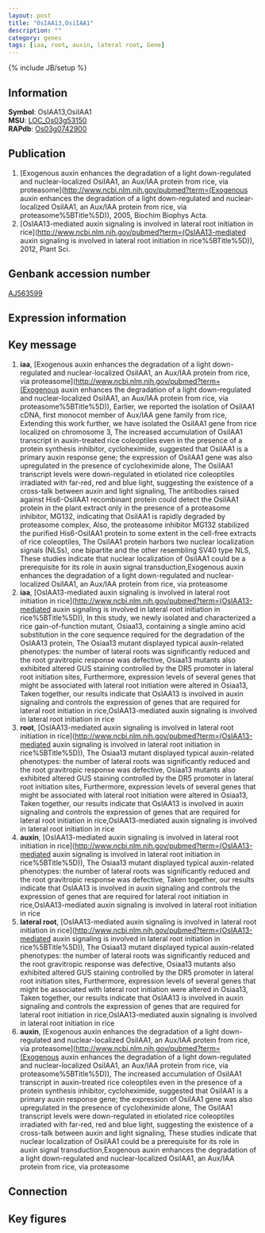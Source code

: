 ```yaml
---
layout: post
title: "OsIAA13,OsiIAA1"
description: ""
category: genes
tags: [iaa, root, auxin, lateral root, Gene]
---
```

{% include JB/setup %}

## Information
__Symbol__: OsIAA13,OsiIAA1  
__MSU__: [LOC_Os03g53150](http://rice.plantbiology.msu.edu/cgi-bin/ORF_infopage.cgi?orf=LOC_Os03g53150)  
__RAPdb__: [Os03g0742900](http://rapdb.dna.affrc.go.jp/viewer/gbrowse_details/irgsp1?name=Os03g0742900)  

## Publication
1. [Exogenous auxin enhances the degradation of a light down-regulated and nuclear-localized OsiIAA1, an Aux/IAA protein from rice, via proteasome](http://www.ncbi.nlm.nih.gov/pubmed?term=(Exogenous auxin enhances the degradation of a light down-regulated and nuclear-localized OsiIAA1, an Aux/IAA protein from rice, via proteasome%5BTitle%5D)), 2005, Biochim Biophys Acta.
2. [OsIAA13-mediated auxin signaling is involved in lateral root initiation in rice](http://www.ncbi.nlm.nih.gov/pubmed?term=(OsIAA13-mediated auxin signaling is involved in lateral root initiation in rice%5BTitle%5D)), 2012, Plant Sci.

## Genbank accession number
[AJ563599](http://www.ncbi.nlm.nih.gov/nuccore/AJ563599)

## Expression information

## Key message
1. __iaa__, [Exogenous auxin enhances the degradation of a light down-regulated and nuclear-localized OsiIAA1, an Aux/IAA protein from rice, via proteasome](http://www.ncbi.nlm.nih.gov/pubmed?term=(Exogenous auxin enhances the degradation of a light down-regulated and nuclear-localized OsiIAA1, an Aux/IAA protein from rice, via proteasome%5BTitle%5D)),  Earlier, we reported the isolation of OsiIAA1 cDNA, first monocot member of Aux/IAA gene family from rice, Extending this work further, we have isolated the OsiIAA1 gene from rice localized on chromosome 3, The increased accumulation of OsiIAA1 transcript in auxin-treated rice coleoptiles even in the presence of a protein synthesis inhibitor, cycloheximide, suggested that OsiIAA1 is a primary auxin response gene; the expression of OsiIAA1 gene was also upregulated in the presence of cycloheximide alone, The OsiIAA1 transcript levels were down-regulated in etiolated rice coleoptiles irradiated with far-red, red and blue light, suggesting the existence of a cross-talk between auxin and light signaling, The antibodies raised against His6-OsiIAA1 recombinant protein could detect the OsiIAA1 protein in the plant extract only in the presence of a proteasome inhibitor, MG132, indicating that OsiIAA1 is rapidly degraded by proteasome complex, Also, the proteasome inhibitor MG132 stabilized the purified His6-OsiIAA1 protein to some extent in the cell-free extracts of rice coleoptiles, The OsiIAA1 protein harbors two nuclear localization signals (NLSs), one bipartite and the other resembling SV40 type NLS, These studies indicate that nuclear localization of OsiIAA1 could be a prerequisite for its role in auxin signal transduction,Exogenous auxin enhances the degradation of a light down-regulated and nuclear-localized OsiIAA1, an Aux/IAA protein from rice, via proteasome
2. __iaa__, [OsIAA13-mediated auxin signaling is involved in lateral root initiation in rice](http://www.ncbi.nlm.nih.gov/pubmed?term=(OsIAA13-mediated auxin signaling is involved in lateral root initiation in rice%5BTitle%5D)),  In this study, we newly isolated and characterized a rice gain-of-function mutant, Osiaa13, containing a single amino acid substitution in the core sequence required for the degradation of the OsIAA13 protein, The Osiaa13 mutant displayed typical auxin-related phenotypes: the number of lateral roots was significantly reduced and the root gravitropic response was defective, Osiaa13 mutants also exhibited altered GUS staining controlled by the DR5 promoter in lateral root initiation sites, Furthermore, expression levels of several genes that might be associated with lateral root initiation were altered in Osiaa13, Taken together, our results indicate that OsIAA13 is involved in auxin signaling and controls the expression of genes that are required for lateral root initiation in rice,OsIAA13-mediated auxin signaling is involved in lateral root initiation in rice
3. __root__, [OsIAA13-mediated auxin signaling is involved in lateral root initiation in rice](http://www.ncbi.nlm.nih.gov/pubmed?term=(OsIAA13-mediated auxin signaling is involved in lateral root initiation in rice%5BTitle%5D)),  The Osiaa13 mutant displayed typical auxin-related phenotypes: the number of lateral roots was significantly reduced and the root gravitropic response was defective, Osiaa13 mutants also exhibited altered GUS staining controlled by the DR5 promoter in lateral root initiation sites, Furthermore, expression levels of several genes that might be associated with lateral root initiation were altered in Osiaa13, Taken together, our results indicate that OsIAA13 is involved in auxin signaling and controls the expression of genes that are required for lateral root initiation in rice,OsIAA13-mediated auxin signaling is involved in lateral root initiation in rice
4. __auxin__, [OsIAA13-mediated auxin signaling is involved in lateral root initiation in rice](http://www.ncbi.nlm.nih.gov/pubmed?term=(OsIAA13-mediated auxin signaling is involved in lateral root initiation in rice%5BTitle%5D)),  The Osiaa13 mutant displayed typical auxin-related phenotypes: the number of lateral roots was significantly reduced and the root gravitropic response was defective, Taken together, our results indicate that OsIAA13 is involved in auxin signaling and controls the expression of genes that are required for lateral root initiation in rice,OsIAA13-mediated auxin signaling is involved in lateral root initiation in rice
5. __lateral root__, [OsIAA13-mediated auxin signaling is involved in lateral root initiation in rice](http://www.ncbi.nlm.nih.gov/pubmed?term=(OsIAA13-mediated auxin signaling is involved in lateral root initiation in rice%5BTitle%5D)),  The Osiaa13 mutant displayed typical auxin-related phenotypes: the number of lateral roots was significantly reduced and the root gravitropic response was defective, Osiaa13 mutants also exhibited altered GUS staining controlled by the DR5 promoter in lateral root initiation sites, Furthermore, expression levels of several genes that might be associated with lateral root initiation were altered in Osiaa13, Taken together, our results indicate that OsIAA13 is involved in auxin signaling and controls the expression of genes that are required for lateral root initiation in rice,OsIAA13-mediated auxin signaling is involved in lateral root initiation in rice
6. __auxin__, [Exogenous auxin enhances the degradation of a light down-regulated and nuclear-localized OsiIAA1, an Aux/IAA protein from rice, via proteasome](http://www.ncbi.nlm.nih.gov/pubmed?term=(Exogenous auxin enhances the degradation of a light down-regulated and nuclear-localized OsiIAA1, an Aux/IAA protein from rice, via proteasome%5BTitle%5D)),  The increased accumulation of OsiIAA1 transcript in auxin-treated rice coleoptiles even in the presence of a protein synthesis inhibitor, cycloheximide, suggested that OsiIAA1 is a primary auxin response gene; the expression of OsiIAA1 gene was also upregulated in the presence of cycloheximide alone, The OsiIAA1 transcript levels were down-regulated in etiolated rice coleoptiles irradiated with far-red, red and blue light, suggesting the existence of a cross-talk between auxin and light signaling, These studies indicate that nuclear localization of OsiIAA1 could be a prerequisite for its role in auxin signal transduction,Exogenous auxin enhances the degradation of a light down-regulated and nuclear-localized OsiIAA1, an Aux/IAA protein from rice, via proteasome

## Connection

## Key figures


